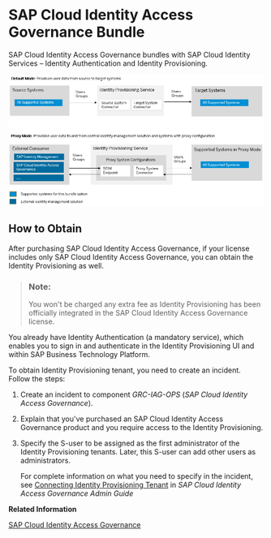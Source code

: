 <!-- loio868e7923e4e9402197eb21615a5fff14 -->

# SAP Cloud Identity Access Governance Bundle

SAP Cloud Identity Access Governance bundles with SAP Cloud Identity Services – Identity Authentication and Identity Provisioning.

![](images/IPS_IAGov_Bundle_632a907.png)



<a name="loio868e7923e4e9402197eb21615a5fff14__section_ttz_yjl_tlb"/>

## How to Obtain

After purchasing SAP Cloud Identity Access Governance, if your license includes only SAP Cloud Identity Access Governance, you can obtain the Identity Provisioning as well.

> ### Note:  
> You won't be charged any extra fee as Identity Provisioning has been officially integrated in the SAP Cloud Identity Access Governance license.

You already have Identity Authentication \(a mandatory service\), which enables you to sign in and authenticate in the Identity Provisioning UI and within SAP Business Technology Platform.

To obtain Identity Provisioning tenant, you need to create an incident. Follow the steps:

1.  Create an incident to component *GRC-IAG-OPS* \(*SAP Cloud Identity Access Governance*\).

2.  Explain that you've purchased an SAP Cloud Identity Access Governance product and you require access to the Identity Provisioning.

3.  Specify the S-user to be assigned as the first administrator of the Identity Provisioning tenants. Later, this S-user can add other users as administrators.

    For complete information on what you need to specify in the incident, see [Connecting Identity Provisioning Tenant](https://help.sap.com/docs/SAP_CLOUD_IDENTITY_ACCESS_GOVERNANCE/e12d8683adfa4471ac4edd40809b9038/ae06bfacfbba43679b0ca802ca3b58d4.html?version=Latest&q=%22identity%20provisioning%22) in *SAP Cloud Identity Access Governance Admin Guide*


**Related Information**  


[SAP Cloud Identity Access Governance](https://help.sap.com/docs/SAP_CLOUD_IDENTITY_ACCESS_GOVERNANCE?version=CLOUDFOUNDRY)

